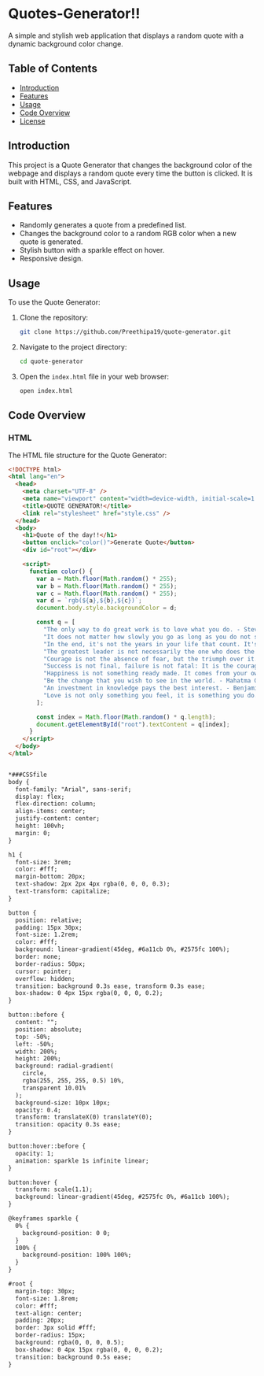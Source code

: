 # Quotes-Generator!!

A simple and stylish web application that displays a random quote with a dynamic background color change.

## Table of Contents

- [Introduction](#introduction)
- [Features](#features)
- [Usage](#usage)
- [Code Overview](#code-overview)
- [License](#license)

## Introduction

This project is a Quote Generator that changes the background color of the webpage and displays a random quote every time the button is clicked. It is built with HTML, CSS, and JavaScript.

## Features

- Randomly generates a quote from a predefined list.
- Changes the background color to a random RGB color when a new quote is generated.
- Stylish button with a sparkle effect on hover.
- Responsive design.

## Usage

To use the Quote Generator:

1. Clone the repository:
    ```sh
    git clone https://github.com/Preethipa19/quote-generator.git
    ```

2. Navigate to the project directory:
    ```sh
    cd quote-generator
    ```

3. Open the `index.html` file in your web browser:
    ```sh
    open index.html
    ```

## Code Overview

### HTML

The HTML file structure for the Quote Generator:

```html
<!DOCTYPE html>
<html lang="en">
  <head>
    <meta charset="UTF-8" />
    <meta name="viewport" content="width=device-width, initial-scale=1.0" />
    <title>QUOTE GENERATOR!</title>
    <link rel="stylesheet" href="style.css" />
  </head>
  <body>
    <h1>Quote of the day!!</h1>
    <button onclick="color()">Generate Quote</button>
    <div id="root"></div>

    <script>
      function color() {
        var a = Math.floor(Math.random() * 255);
        var b = Math.floor(Math.random() * 255);
        var c = Math.floor(Math.random() * 255);
        var d = `rgb(${a},${b},${c})`;
        document.body.style.backgroundColor = d;

        const q = [
          "The only way to do great work is to love what you do. - Steve Jobs",
          "It does not matter how slowly you go as long as you do not stop. - Confucius",
          "In the end, it's not the years in your life that count. It's the life in your years. - Abraham Lincoln",
          "The greatest leader is not necessarily the one who does the greatest things. He is the one that gets the people to do the greatest things. - Ronald Reagan",
          "Courage is not the absence of fear, but the triumph over it. - Nelson Mandela",
          "Success is not final, failure is not fatal: It is the courage to continue that counts. - Winston Churchill",
          "Happiness is not something ready made. It comes from your own actions. - Dalai Lama",
          "Be the change that you wish to see in the world. - Mahatma Gandhi",
          "An investment in knowledge pays the best interest. - Benjamin Franklin",
          "Love is not only something you feel, it is something you do. - David Wilkerson"
        ];

        const index = Math.floor(Math.random() * q.length);
        document.getElementById("root").textContent = q[index];
      }
    </script>
  </body>
</html>


*###CSSfile
body {
  font-family: "Arial", sans-serif;
  display: flex;
  flex-direction: column;
  align-items: center;
  justify-content: center;
  height: 100vh;
  margin: 0;
}

h1 {
  font-size: 3rem;
  color: #fff;
  margin-bottom: 20px;
  text-shadow: 2px 2px 4px rgba(0, 0, 0, 0.3);
  text-transform: capitalize;
}

button {
  position: relative;
  padding: 15px 30px;
  font-size: 1.2rem;
  color: #fff;
  background: linear-gradient(45deg, #6a11cb 0%, #2575fc 100%);
  border: none;
  border-radius: 50px;
  cursor: pointer;
  overflow: hidden;
  transition: background 0.3s ease, transform 0.3s ease;
  box-shadow: 0 4px 15px rgba(0, 0, 0, 0.2);
}

button::before {
  content: "";
  position: absolute;
  top: -50%;
  left: -50%;
  width: 200%;
  height: 200%;
  background: radial-gradient(
    circle,
    rgba(255, 255, 255, 0.5) 10%,
    transparent 10.01%
  );
  background-size: 10px 10px;
  opacity: 0.4;
  transform: translateX(0) translateY(0);
  transition: opacity 0.3s ease;
}

button:hover::before {
  opacity: 1;
  animation: sparkle 1s infinite linear;
}

button:hover {
  transform: scale(1.1);
  background: linear-gradient(45deg, #2575fc 0%, #6a11cb 100%);
}

@keyframes sparkle {
  0% {
    background-position: 0 0;
  }
  100% {
    background-position: 100% 100%;
  }
}

#root {
  margin-top: 30px;
  font-size: 1.8rem;
  color: #fff;
  text-align: center;
  padding: 20px;
  border: 3px solid #fff;
  border-radius: 15px;
  background: rgba(0, 0, 0, 0.5);
  box-shadow: 0 4px 15px rgba(0, 0, 0, 0.2);
  transition: background 0.5s ease;
}

